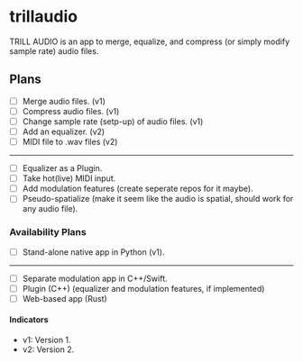 # trillaudio
TRILL AUDIO is an app to merge, equalize, and compress (or simply modify sample rate) audio files.


## Plans

- [ ] Merge audio files. (v1)
- [ ] Compress audio files. (v1)
- [ ] Change sample rate (setp-up) of audio files. (v1) 
- [ ] Add an equalizer. (v2)
- [ ] MIDI file to .wav files (v2)

----

- [ ] Equalizer as a Plugin.
- [ ] Take hot(live) MIDI input.
- [ ] Add modulation features (create seperate repos for it maybe).
- [ ] Pseudo-spatialize (make it seem like the audio is spatial, should work for any audio file).

### Availability Plans

- [ ] Stand-alone native app in Python (v1).

----

- [ ] Separate modulation app in C++/Swift.
- [ ] Plugin (C++) (equalizer and modulation features, if implemented)
- [ ] Web-based app (Rust)

#### Indicators

- v1: Version 1. 
- v2: Version 2.
